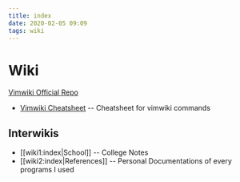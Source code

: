 ```yaml
---
title: index
date: 2020-02-05 09:09
tags: wiki
---
```


# Wiki

[Vimwiki Official Repo](https://github.com/vimwiki/vimwiki)

  * [Vimwiki Cheatsheet](http://thedarnedestthing.com/vimwiki%20cheatsheet) -- Cheatsheet for vimwiki commands

## Interwikis

  * [[wiki1:index|School]] -- College Notes
  * [[wiki2:index|References]] -- Personal Documentations of every programs I used
